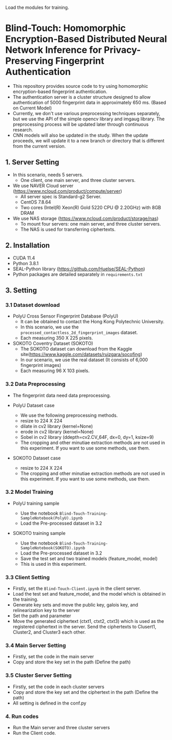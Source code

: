 Load the modules for training.

# Blind-Touch: Homomorphic Encryption-Based Distributed Neural Network Inference for Privacy-Preserving Fingerprint Authentication

- This repository provides source code to try using homomorphic encryption-based fingerprint authentication.
- The authentication server is a cluster structure designed to allow authentication of 5000 fingerprint data in approximately 650 ms. (Based on Current Model)
- Currently, we don't use various preprocessing techniques separately, but we use the API of the simple opencv library and imgaug library. The preprocessing process will be updated later through continuous research.
- CNN models will also be updated in the study. When the update proceeds, we will update it to a new branch or directory that is different from the current version.

## 1. Server Setting
- In this scenario, needs 5 servers.
  - One client, one main server, and three cluster servers.
- We use NAVER Cloud server (https://www.ncloud.com/product/compute/server)
  - All server spec is Standard-g2 Server.
  - CentOS 7.8.64
  - Two cores (Intel(R) Xeon(R) Gold 5220 CPU @ 2.20GHz) with 8GB DRAM
- We use NAS storage (https://www.ncloud.com/product/storage/nas) 
  - To mount four servers: one main server, and three cluster servers.
  - The NAS is used for transferring ciphertexts.

## 2. Installation
- CUDA 11.4
- Python 3.8.1
- SEAL-Python library (https://github.com/Huelse/SEAL-Python)
- Python packages are detailed separately in ```requirements.txt```

## 3. Setting
### 3.1 Dataset download
- PolyU Cross Sensor Fingerprint Database (PolyU)
  - It can be obtained to contact the Hong Kong Polytechnic University.
  - In this scenario, we use the ```processed_contactless_2d_fingerprint_images``` dataset.
  - Each measuring 350 X 225 pixels.
- SOKOTO Coventry Dataset (SOKOTO)
  - The SOKOTO dataset can download from the Kaggle site(https://www.kaggle.com/datasets/ruizgara/socofing)
  - In our scenario, we use the real dataset (It consists of 6,000 fingerprint images)
  - Each measuring 96 X 103 pixels.

### 3.2 Data Preprocessing
- The fingerprint data need data preprocessing.
- PolyU Dataset case
  - We use the following preprocessing methods.
  - resize to 224 X 224
  - dilate in cv2 library (kernel=None)
  - erode in cv2 library (kernel=None)
  - Sobel in cv2 library (ddepth=cv2.CV_64F, dx=0, dy=1, ksize=9)
  - The cropping and other minutiae extraction methods are not used in this experiment. If you want to use some methods, use them.

- SOKOTO Dataset case
  - resize to 224 X 224
  - The cropping and other minutiae extraction methods are not used in this experiment. If you want to use some methods, use them.

### 3.2 Model Training
- PolyU training sample
  - Use the notebook ```Blind-Touch-Training-SampleNotebook(PolyU).ipynb```
  - Load the Pre-processed dataset in 3.2

- SOKOTO training sample
  - Use the notebook ```Blind-Touch-Training-SampleNotebook(SOKOTO).ipynb```
  - Load the Pre-processed dataset in 3.2
  - Save the test set and two trained models (feature_model, model)
  - This is used in this experiment. 

### 3.3 Client Setting
- Firstly, set the ```Blind-Touch-Client.ipynb``` in the client server.
- Load the test set and feature_model, and the model which is obtained in the training.
- Generate key sets and move the public key, galois key, and relinearization key to the server
- Set the path and parameter
- Move the generated ciphertext (ctxt1, ctxt2, ctxt3) which is used as the registered ciphertext in the server. Send the ciphertexts to Clusert1, Cluster2, and Cluster3 each other.

### 3.4 Main Server Setting
- Firstly, set the code in the main server
- Copy and store the key set in the path (Define the path)

### 3.5 Cluster Server Setting
- Firstly, set the code in each cluster servers
- Copy and store the key set and the ciphertext in the path (Define the path)
- All setting is defined in the conf.py

### 4. Run codes
- Run the Main server and three cluster servers
- Run the Client code.
 
